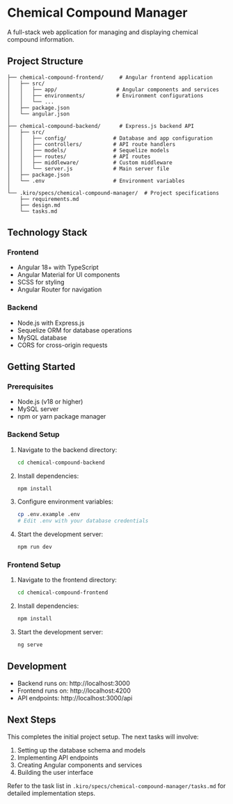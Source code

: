 # Chemical Compound Manager

A full-stack web application for managing and displaying chemical compound information.

## Project Structure

```
├── chemical-compound-frontend/     # Angular frontend application
│   ├── src/
│   │   ├── app/                   # Angular components and services
│   │   ├── environments/          # Environment configurations
│   │   └── ...
│   ├── package.json
│   └── angular.json
│
├── chemical-compound-backend/      # Express.js backend API
│   ├── src/
│   │   ├── config/               # Database and app configuration
│   │   ├── controllers/          # API route handlers
│   │   ├── models/               # Sequelize models
│   │   ├── routes/               # API routes
│   │   ├── middleware/           # Custom middleware
│   │   └── server.js             # Main server file
│   ├── package.json
│   └── .env                      # Environment variables
│
└── .kiro/specs/chemical-compound-manager/  # Project specifications
    ├── requirements.md
    ├── design.md
    └── tasks.md
```

## Technology Stack

### Frontend
- Angular 18+ with TypeScript
- Angular Material for UI components
- SCSS for styling
- Angular Router for navigation

### Backend
- Node.js with Express.js
- Sequelize ORM for database operations
- MySQL database
- CORS for cross-origin requests

## Getting Started

### Prerequisites
- Node.js (v18 or higher)
- MySQL server
- npm or yarn package manager

### Backend Setup
1. Navigate to the backend directory:
   ```bash
   cd chemical-compound-backend
   ```

2. Install dependencies:
   ```bash
   npm install
   ```

3. Configure environment variables:
   ```bash
   cp .env.example .env
   # Edit .env with your database credentials
   ```

4. Start the development server:
   ```bash
   npm run dev
   ```

### Frontend Setup
1. Navigate to the frontend directory:
   ```bash
   cd chemical-compound-frontend
   ```

2. Install dependencies:
   ```bash
   npm install
   ```

3. Start the development server:
   ```bash
   ng serve
   ```

## Development

- Backend runs on: http://localhost:3000
- Frontend runs on: http://localhost:4200
- API endpoints: http://localhost:3000/api

## Next Steps

This completes the initial project setup. The next tasks will involve:
1. Setting up the database schema and models
2. Implementing API endpoints
3. Creating Angular components and services
4. Building the user interface

Refer to the task list in `.kiro/specs/chemical-compound-manager/tasks.md` for detailed implementation steps.